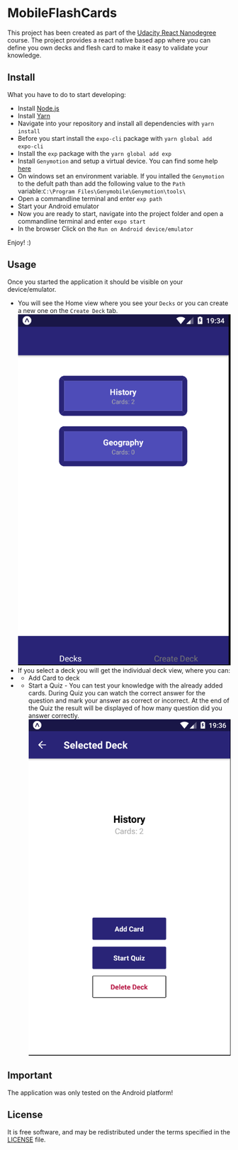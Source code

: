 # MobileFlashCards
This project has been created as part of the [Udacity React Nanodegree](https://eu.udacity.com/course/react-nanodegree--nd019) course. The project provides a react native based app where you can define you own decks and flesh card to make it easy to validate your knowledge.
## Install
What you have to do to start developing:
* Install [Node.js](https://nodejs.org/en/download/)
* Install [Yarn](https://yarnpkg.com/lang/en/)
* Navigate into your repository and install all dependencies with `yarn install`
* Before you start install the `expo-cli` package with `yarn global add expo-cli`
* Install the `exp` package with the `yarn global add exp`
* Install `Genymotion` and setup a virtual device. You can find some help [here](https://docs.genymotion.com/latest/pdf/PDF_User_Guide/Genymotion-2.12-User-Guide.pdf)
* On windows set an environment variable. If you intalled the `Genymotion` to the defult path than add the following value to the `Path` variable:`C:\Program Files\Genymobile\Genymotion\tools\`
* Open a commandline terminal and enter `exp path`
* Start your Android emulator
* Now you are ready to start, navigate into the project folder and open a commandline terminal and enter `expo start`
* In the browser Click on the `Run on Android device/emulator`

Enjoy! :)

## Usage
Once you started the application it should be visible on your device/emulator.
* You will see the Home view where you see your `Decks` or you can create a new one on the `Create Deck` tab.
![HomeView](docs/HomeView.PNG)
* If you select a deck you will get the individual deck view, where you can:
* * Add Card to deck
* * Start a Quiz - You can test your knowledge with the already added cards.
During Quiz you can watch the correct answer for the question and mark your answer as correct or incorrect.
At the end of the Quiz the result will be displayed of how many question did you answer correctly.
![IndividualDeckView](docs/IndividualDeckView.PNG)

## Important
The application was only tested on the Android platform!
## License
It is free software, and may be redistributed under the terms specified in the [LICENSE](LICENSE) file.